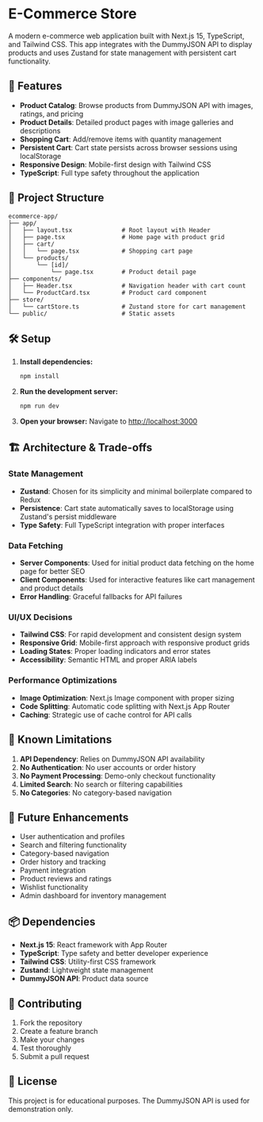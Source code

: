 # E-Commerce Store

A modern e-commerce web application built with Next.js 15, TypeScript, and Tailwind CSS. This app integrates with the DummyJSON API to display products and uses Zustand for state management with persistent cart functionality.

## 🚀 Features

- **Product Catalog**: Browse products from DummyJSON API with images, ratings, and pricing
- **Product Details**: Detailed product pages with image galleries and descriptions
- **Shopping Cart**: Add/remove items with quantity management
- **Persistent Cart**: Cart state persists across browser sessions using localStorage
- **Responsive Design**: Mobile-first design with Tailwind CSS
- **TypeScript**: Full type safety throughout the application

## 📁 Project Structure

```
ecommerce-app/
├── app/
│   ├── layout.tsx              # Root layout with Header
│   ├── page.tsx                # Home page with product grid
│   ├── cart/
│   │   └── page.tsx            # Shopping cart page
│   └── products/
│       └── [id]/
│           └── page.tsx        # Product detail page
├── components/
│   ├── Header.tsx              # Navigation header with cart count
│   └── ProductCard.tsx         # Product card component
├── store/
│   └── cartStore.ts            # Zustand store for cart management
└── public/                     # Static assets
```

## 🛠️ Setup

1. **Install dependencies:**
   ```bash
   npm install
   ```

2. **Run the development server:**
   ```bash
   npm run dev
   ```

3. **Open your browser:**
   Navigate to [http://localhost:3000](http://localhost:3000)

## 🏗️ Architecture & Trade-offs

### State Management
- **Zustand**: Chosen for its simplicity and minimal boilerplate compared to Redux
- **Persistence**: Cart state automatically saves to localStorage using Zustand's persist middleware
- **Type Safety**: Full TypeScript integration with proper interfaces

### Data Fetching
- **Server Components**: Used for initial product data fetching on the home page for better SEO
- **Client Components**: Used for interactive features like cart management and product details
- **Error Handling**: Graceful fallbacks for API failures

### UI/UX Decisions
- **Tailwind CSS**: For rapid development and consistent design system
- **Responsive Grid**: Mobile-first approach with responsive product grids
- **Loading States**: Proper loading indicators and error states
- **Accessibility**: Semantic HTML and proper ARIA labels

### Performance Optimizations
- **Image Optimization**: Next.js Image component with proper sizing
- **Code Splitting**: Automatic code splitting with Next.js App Router
- **Caching**: Strategic use of cache control for API calls

## 🔧 Known Limitations

1. **API Dependency**: Relies on DummyJSON API availability
2. **No Authentication**: No user accounts or order history
3. **No Payment Processing**: Demo-only checkout functionality
4. **Limited Search**: No search or filtering capabilities
5. **No Categories**: No category-based navigation

## 🚀 Future Enhancements

- User authentication and profiles
- Search and filtering functionality
- Category-based navigation
- Order history and tracking
- Payment integration
- Product reviews and ratings
- Wishlist functionality
- Admin dashboard for inventory management

## 📦 Dependencies

- **Next.js 15**: React framework with App Router
- **TypeScript**: Type safety and better developer experience
- **Tailwind CSS**: Utility-first CSS framework
- **Zustand**: Lightweight state management
- **DummyJSON API**: Product data source

## 🤝 Contributing

1. Fork the repository
2. Create a feature branch
3. Make your changes
4. Test thoroughly
5. Submit a pull request

## 📄 License

This project is for educational purposes. The DummyJSON API is used for demonstration only.
